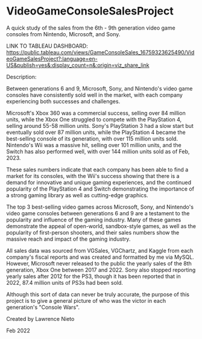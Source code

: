 # VideoGameConsoleSalesProject
A quick study of the sales from the 6th - 9th generation video game consoles from Nintendo, Microsoft, and Sony.

LINK TO TABLEAU DASHBOARD: https://public.tableau.com/views/GameConsoleSales_16759323625490/VideoGameSalesProject?:language=en-US&publish=yes&:display_count=n&:origin=viz_share_link

Description:

Between generations 6 and 9, Microsoft, Sony, and Nintendo's video game consoles have consistently sold well in the market, with each company experiencing both successes and challenges. 

Microsoft's Xbox 360 was a commercial success, selling over 84 million units, while the Xbox One struggled to compete with the PlayStation 4, selling around 55-58 million units.
Sony's PlayStation 3 had a slow start but eventually sold over 87 million units, while the PlayStation 4 became the best-selling console of its generation, with over 115 million units sold. Nintendo's Wii was a massive hit, selling over 101 million units, and the Switch has also performed well, with over 144 million units sold as of Feb, 2023. 

These sales numbers indicate that each company has been able to find a market for its consoles, with the Wii's success showing that there is a demand for innovative and unique gaming experiences, and the continued popularity of the PlayStation 4 and Switch demonstrating the importance of a strong gaming library as well as cutting-edge graphics.

The top 3 best-selling video games across Microsoft, Sony, and Nintendo's video game consoles between generations 6 and 9 are a testament to the popularity and influence of the gaming industry. Many of these games demonstrate the appeal of open-world, sandbox-style games, as well as the popularity of first-person shooters, and their sales numbers show the massive reach and impact of the gaming industry.

All sales data was sourced from VGSales, VGChartz, and Kaggle from each company's fiscal reports and was created and formatted by me via MySQL.
However, Microsoft never released to the public the yearly sales of the 8th generation, Xbox One between 2017 and 2022. Sony also stopped reporting yearly sales after 2012 for the PS3, though it has been reported that in 2022, 87.4 million units of PS3s had been sold.

Although this sort of data can never be truly accurate, the purpose of this project is to give a general picture of who was the victor in each generation's "Console Wars".

Created by Lawrence Nieto

Feb 2022
